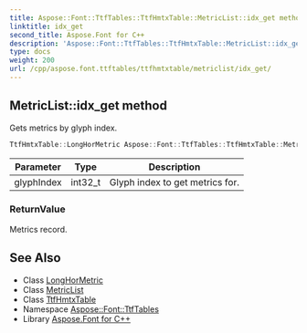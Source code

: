 ```yaml
---
title: Aspose::Font::TtfTables::TtfHmtxTable::MetricList::idx_get method
linktitle: idx_get
second_title: Aspose.Font for C++
description: 'Aspose::Font::TtfTables::TtfHmtxTable::MetricList::idx_get method. Gets metrics by glyph index in C++.'
type: docs
weight: 200
url: /cpp/aspose.font.ttftables/ttfhmtxtable/metriclist/idx_get/
---
```

## MetricList::idx_get method


Gets metrics by glyph index.

```cpp
TtfHmtxTable::LongHorMetric Aspose::Font::TtfTables::TtfHmtxTable::MetricList::idx_get(int32_t glyphIndex)
```


| Parameter | Type | Description |
| --- | --- | --- |
| glyphIndex | int32_t | Glyph index to get metrics for. |

### ReturnValue

Metrics record.

## See Also

* Class [LongHorMetric](../../longhormetric/)
* Class [MetricList](../)
* Class [TtfHmtxTable](../../)
* Namespace [Aspose::Font::TtfTables](../../../)
* Library [Aspose.Font for C++](../../../../)
